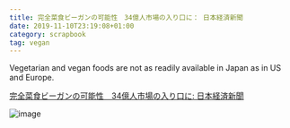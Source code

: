 ```yaml
---
title: 完全菜食ビーガンの可能性　34億人市場の入り口に： 日本経済新聞
date: 2019-11-10T23:19:08+01:00
category: scrapbook
tag: vegan
---
```


Vegetarian and vegan foods are not as readily available in Japan as in US and Europe.

[完全菜食ビーガンの可能性　34億人市場の入り口に: 日本経済新聞](https://r.nikkei.com/article/DGXMZO51945080Y9A101C1I00000)

![image](https://article-image-ix.nikkei.com/https%3A%2F%2Fimgix-proxy.n8s.jp%2FDSXMZO5195073008112019I00001-3.jpg?w=1200&h=628&auto=format%2Ccompress&ch=Width%2CDPR&q=auto&fit=crop&crop=faces%2Cedges&mark=https%3A%2F%2Fr.nikkei.com%2F.resources%2Fstatic%2Fbranding%2Fnikkei%2Fwatermark.rev-935e02.png&markpad=0&markalpha=96&markw=1200&markalign=bottom&ixlib=js-1.4.1&s=7f8016b9179fbb56d99131dd02bfe7f1)